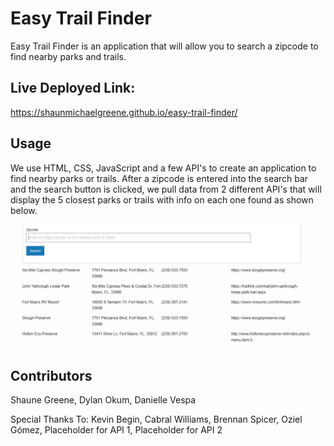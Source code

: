 # Easy Trail Finder

Easy Trail Finder is an application that will allow you to search a zipcode to find nearby parks and trails.

## Live Deployed Link:
https://shaunmichaelgreene.github.io/easy-trail-finder/

## Usage

We use HTML, CSS, JavaScript and a few API's to create an application to find nearby parks or trails. After a zipcode is entered into the search bar and the search button is clicked, we pull data from 2 different API's that will display the 5 closest parks or trails with info on each one found as shown below. 

![This is an image](./assets/images/completed-search-example.JPG)

## Contributors
Shaune Greene, Dylan Okum, Danielle Vespa

Special Thanks To:  Kevin Begin, Cabral Williams, Brennan Spicer, Oziel Gómez, Placeholder for API 1, Placeholder for API 2
